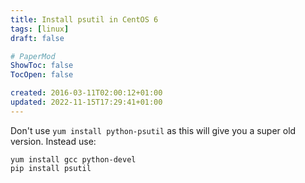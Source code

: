 ```yaml
---
title: Install psutil in CentOS 6
tags: [linux]
draft: false

# PaperMod
ShowToc: false
TocOpen: false

created: 2016-03-11T02:00:12+01:00
updated: 2022-11-15T17:29:41+01:00
---
```


Don't use `yum install python-psutil` as this will give you a super old
version. Instead use:

    yum install gcc python-devel
    pip install psutil
